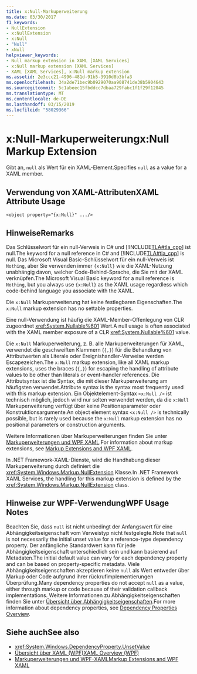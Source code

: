 ```yaml
---
title: x:Null-Markuperweiterung
ms.date: 03/30/2017
f1_keywords:
- NullExtension
- x:NullExtension
- x:Null
- "Null"
- xNull
helpviewer_keywords:
- Null markup extension in XAML [XAML Services]
- x:Null markup extension [XAML Services]
- XAML [XAML Services], x:Null markup extension
ms.assetid: 2e3ccc21-4996-481d-91b5-3910d8b3bfa3
ms.openlocfilehash: 34a2de71bec9b0929070aa908741de38b5904643
ms.sourcegitcommit: 5c1abeec15fbddcc7dbaa729fabc1f1f29f12045
ms.translationtype: MT
ms.contentlocale: de-DE
ms.lasthandoff: 03/15/2019
ms.locfileid: "58029366"
---
```

# <a name="xnull-markup-extension"></a><span data-ttu-id="ed850-102">x:Null-Markuperweiterung</span><span class="sxs-lookup"><span data-stu-id="ed850-102">x:Null Markup Extension</span></span>
<span data-ttu-id="ed850-103">Gibt an, `null` als Wert für ein XAML-Element.</span><span class="sxs-lookup"><span data-stu-id="ed850-103">Specifies `null` as a value for a XAML member.</span></span>  
  
## <a name="xaml-attribute-usage"></a><span data-ttu-id="ed850-104">Verwendung von XAML-Attributen</span><span class="sxs-lookup"><span data-stu-id="ed850-104">XAML Attribute Usage</span></span>  
  
```xaml  
<object property="{x:Null}" .../>  
```  
  
## <a name="remarks"></a><span data-ttu-id="ed850-105">Hinweise</span><span class="sxs-lookup"><span data-stu-id="ed850-105">Remarks</span></span>  
 <span data-ttu-id="ed850-106">Das Schlüsselwort für ein null-Verweis in C# und [!INCLUDE[TLA#tla_cpp](../../../includes/tlasharptla-cpp-md.md)] ist null.</span><span class="sxs-lookup"><span data-stu-id="ed850-106">The keyword for a null reference in C# and [!INCLUDE[TLA#tla_cpp](../../../includes/tlasharptla-cpp-md.md)] is null.</span></span> <span data-ttu-id="ed850-107">Das Microsoft Visual Basic-Schlüsselwort für ein null-Verweis ist `Nothing`, aber Sie verwenden immer `{x:Null}` wie die XAML-Nutzung unabhängig davon, welcher Code-Behind-Sprache, die Sie mit der XAML verknüpfen.</span><span class="sxs-lookup"><span data-stu-id="ed850-107">The Microsoft Visual Basic keyword for a null reference is `Nothing`, but you always use `{x:Null}` as the XAML usage regardless which code-behind language you associate with the XAML.</span></span>  
  
 <span data-ttu-id="ed850-108">Die `x:Null` Markuperweiterung hat keine festlegbaren Eigenschaften.</span><span class="sxs-lookup"><span data-stu-id="ed850-108">The `x:Null` markup extension has no settable properties.</span></span>  
  
 <span data-ttu-id="ed850-109">Eine null-Verwendung ist häufig die XAML-Member-Offenlegung von CLR zugeordnet <xref:System.Nullable%601> Wert.</span><span class="sxs-lookup"><span data-stu-id="ed850-109">A null usage is often associated with the XAML member exposure of a CLR <xref:System.Nullable%601> value.</span></span>  
  
 <span data-ttu-id="ed850-110">Die `x:Null` Markuperweiterung, z. B. alle Markuperweiterungen für XAML, verwendet die geschweiften Klammern (`{,}`) für die Behandlung von Attributwerten als Literale oder Ereignishandler-Verweise werden Escapezeichen.</span><span class="sxs-lookup"><span data-stu-id="ed850-110">The `x:Null` markup extension, like all XAML markup extensions, uses the braces (`{,}`) for escaping the handling of attribute values to be other than literals or event-handler references.</span></span> <span data-ttu-id="ed850-111">Die Attributsyntax ist die Syntax, die mit dieser Markuperweiterung am häufigsten verwendet.</span><span class="sxs-lookup"><span data-stu-id="ed850-111">Attribute syntax is the syntax most frequently used with this markup extension.</span></span> <span data-ttu-id="ed850-112">Ein Objektelement-Syntax `<x:Null />` ist technisch möglich, jedoch wird nur selten verwendet werden, da die `x:Null` Markuperweiterung verfügt über keine Positionsparameter oder Konstruktionsargumente.</span><span class="sxs-lookup"><span data-stu-id="ed850-112">An object element syntax `<x:Null />` is technically possible, but is rarely used because the `x:Null` markup extension has no positional parameters or construction arguments.</span></span>  
  
 <span data-ttu-id="ed850-113">Weitere Informationen über Markuperweiterungen finden Sie unter [Markuperweiterungen und WPF XAML](../wpf/advanced/markup-extensions-and-wpf-xaml.md).</span><span class="sxs-lookup"><span data-stu-id="ed850-113">For information about markup extensions, see [Markup Extensions and WPF XAML](../wpf/advanced/markup-extensions-and-wpf-xaml.md).</span></span>  
  
 <span data-ttu-id="ed850-114">In .NET Framework-XAML-Dienste, wird die Handhabung dieser Markuperweiterung durch definiert die <xref:System.Windows.Markup.NullExtension> Klasse.</span><span class="sxs-lookup"><span data-stu-id="ed850-114">In .NET Framework XAML Services, the handling for this markup extension is defined by the <xref:System.Windows.Markup.NullExtension> class.</span></span>  
  
## <a name="wpf-usage-notes"></a><span data-ttu-id="ed850-115">Hinweise zur WPF-Verwendung</span><span class="sxs-lookup"><span data-stu-id="ed850-115">WPF Usage Notes</span></span>  
 <span data-ttu-id="ed850-116">Beachten Sie, dass `null` ist nicht unbedingt der Anfangswert für eine Abhängigkeitseigenschaft vom Verweistyp nicht festgelegte.</span><span class="sxs-lookup"><span data-stu-id="ed850-116">Note that `null` is not necessarily the initial unset value for a reference-type dependency property.</span></span> <span data-ttu-id="ed850-117">Der anfängliche Standardwert kann für jede Abhängigkeitseigenschaft unterschiedlich sein und kann basierend auf Metadaten.</span><span class="sxs-lookup"><span data-stu-id="ed850-117">The initial default value can vary for each dependency property and can be based on property-specific metadata.</span></span> <span data-ttu-id="ed850-118">Viele Abhängigkeitseigenschaften akzeptieren keine `null` als Wert entweder über Markup oder Code aufgrund ihrer rückrufimplementierungen Überprüfung.</span><span class="sxs-lookup"><span data-stu-id="ed850-118">Many dependency properties do not accept `null` as a value, either through markup or code because of their validation callback implementations.</span></span> <span data-ttu-id="ed850-119">Weitere Informationen zu Abhängigkeitseigenschaften finden Sie unter [Übersicht über Abhängigkeitseigenschaften](../wpf/advanced/dependency-properties-overview.md).</span><span class="sxs-lookup"><span data-stu-id="ed850-119">For more information about dependency properties, see [Dependency Properties Overview](../wpf/advanced/dependency-properties-overview.md).</span></span>  
  
## <a name="see-also"></a><span data-ttu-id="ed850-120">Siehe auch</span><span class="sxs-lookup"><span data-stu-id="ed850-120">See also</span></span>
- <xref:System.Windows.DependencyProperty.UnsetValue>
- [<span data-ttu-id="ed850-121">Übersicht über XAML (WPF)</span><span class="sxs-lookup"><span data-stu-id="ed850-121">XAML Overview (WPF)</span></span>](../wpf/advanced/xaml-overview-wpf.md)
- [<span data-ttu-id="ed850-122">Markuperweiterungen und WPF-XAML</span><span class="sxs-lookup"><span data-stu-id="ed850-122">Markup Extensions and WPF XAML</span></span>](../wpf/advanced/markup-extensions-and-wpf-xaml.md)
